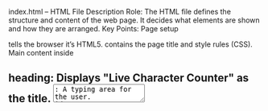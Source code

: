 index.html – HTML File Description
Role:
The HTML file defines the structure and content of the web page. It decides what elements are shown and how they are arranged.
Key Points:
Page setup
<!DOCTYPE html> tells the browser it’s HTML5.
<head> contains the page title and style rules (CSS).
Main content inside <body>
<h2> heading: Displays "Live Character Counter" as the title.
<textarea>: A typing area for the user.
id="textInput" so JavaScript can find it.
plceholder="Start typing..." shows a hint until the user starts typing.
<div> with "Characters: 0" shows the live count.
<span id="charCount">0</span> is where the count will update dynamically.
JavaScript linking

<script src="script.js"></script> connects the HTML to the JavaScript file so the page can be interactive.
 script.js – JavaScript File Description
Role:
The JavaScript file handles the functionality and behavior of the page. It listens to what the user types and updates the counter in real time.
Key Points:
Getting elements from HTML
document.getElementById('textInput') gets the textarea element.
document.getElementById('charCount') gets the span for showing the number.
Listening for typing
.addEventListener('input', ...) triggers every time the user types or deletes something in the textarea.
Updating the count
textInput.value.length calculates the total characters in the textarea.
charCount.textContent = ... updates the number displayed on the page instantly.

 Summary:

HTML is the skeleton — it sets up the structure.

JavaScript is the brain — it makes the page interactive and responsive
